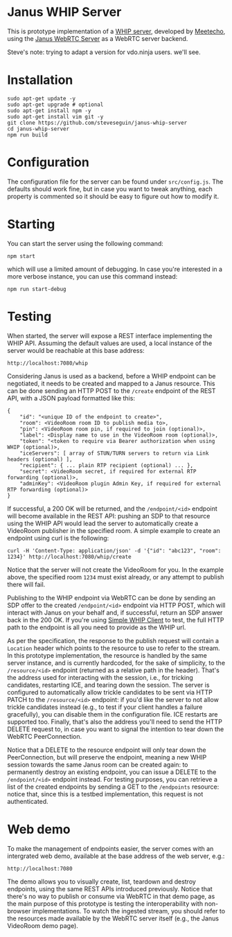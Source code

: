Janus WHIP Server
==================

This is prototype implementation of a [WHIP server](https://www.ietf.org/archive/id/draft-ietf-wish-whip-01.html), developed by [Meetecho](https://www.meetecho.com), using the [Janus WebRTC Server](https://github.com/meetecho/janus-gateway/) as a WebRTC server backend. 

Steve's note: trying to adapt a version for vdo.ninja users. we'll see.

# Installation

```
sudo apt-get update -y
sudo apt-get upgrade # optional 
sudo apt-get install npm -y
sudo apt-get install vim git -y
git clone https://github.com/steveseguin/janus-whip-server
cd janus-whip-server
npm run build
```

# Configuration

The configuration file for the server can be found under `src/config.js`. The defaults should work fine, but in case you want to tweak anything, each property is commented so it should be easy to figure out how to modify it.

# Starting

You can start the server using the following command:

	npm start

which will use a limited amount of debugging. In case you're interested in a more verbose instance, you can use this command instead:

	npm run start-debug

# Testing

When started, the server will expose a REST interface implementing the WHIP API. Assuming the default values are used, a local instance of the server would be reachable at this base address:

	http://localhost:7080/whip

Considering Janus is used as a backend, before a WHIP endpoint can be negotiated, it needs to be created and mapped to a Janus resource. This can be done sending an HTTP POST to the `/create` endpoint of the REST API, with a JSON payload formatted like this:

```
{
	"id": "<unique ID of the endpoint to create>",
	"room": <VideoRoom room ID to publish media to>,
	"pin": <VideoRoom room pin, if required to join (optional)>,
	"label": <Display name to use in the VideoRoom room (optional)>,
	"token": "<token to require via Bearer authorization when using WHIP (optional)>,
	"iceServers": [ array of STUN/TURN servers to return via Link headers (optional) ],
	"recipient": { ... plain RTP recipient (optional) ... },
	"secret": <VideoRoom secret, if required for external RTP forwarding (optional)>,
	"adminKey": <VideoRoom plugin Admin Key, if required for external RTP forwarding (optional)>
}
```

If successful, a 200 OK will be returned, and the `/endpoint/<id>` endpoint will become available in the REST API: pushing an SDP to that resource using the WHIP API would lead the server to automatically create a VideoRoom publisher in the specified room. A simple example to create an endpoint using curl is the following:

	curl -H 'Content-Type: application/json' -d '{"id": "abc123", "room": 1234}' http://localhost:7080/whip/create

Notice that the server will not create the VideoRoom for you. In the example above, the specified room `1234` must exist already, or any attempt to publish there will fail.

Publishing to the WHIP endpoint via WebRTC can be done by sending an SDP offer to the created `/endpoint/<id>` endpoint via HTTP POST, which will interact with Janus on your behalf and, if successful, return an SDP answer back in the 200 OK. If you're using [Simple WHIP Client](https://github.com/meetecho/simple-whip-client) to test, the full HTTP path to the endpoint is all you need to provide as the WHIP url.

As per the specification, the response to the publish request will contain a `Location` header which points to the resource to use to refer to the stream. In this prototype implementation, the resource is handled by the same server instance, and is currently hardcoded, for the sake of simplicity, to the `/resource/<id>` endpoint (returned as a relative path in the header). That's the address used for interacting with the session, i.e., for tricking candidates, restarting ICE, and tearing down the session. The server is configured to automatically allow trickle candidates to be sent via HTTP PATCH to the `/resource/<id>` endpoint: if you'd like the server to not allow trickle candidates instead (e.g., to test if your client handles a failure gracefully), you can disable them in the configuration file. ICE restarts are supported too. Finally, that's also the address you'll need to send the HTTP DELETE request to, in case you want to signal the intention to tear down the WebRTC PeerConnection.

Notice that a DELETE to the resource endpoint will only tear down the PeerConnection, but will preserve the endpoint, meaning a new WHIP session towards the same Janus room can be created again: to permanently destroy an existing endpoint, you can issue a DELETE to the `/endpoint/<id>` endpoint instead. For testing purposes, you can retrieve a list of the created endpoints by sending a GET to the `/endpoints` resource: notice that, since this is a testbed implementation, this request is not authenticated.

# Web demo

To make the management of endpoints easier, the server comes with an intergrated web demo, available at the base address of the web server, e.g.:

	http://localhost:7080

The demo allows you to visually create, list, teardown and destroy endpoints, using the same REST APIs introduced previously. Notice that there's no way to publish or consume via WebRTC in that demo page, as the main purpose of this prototype is testing the interoperability with non-browser implementations. To watch the ingested stream, you should refer to the resources made available by the WebRTC server itself (e.g., the Janus VideoRoom demo page).
